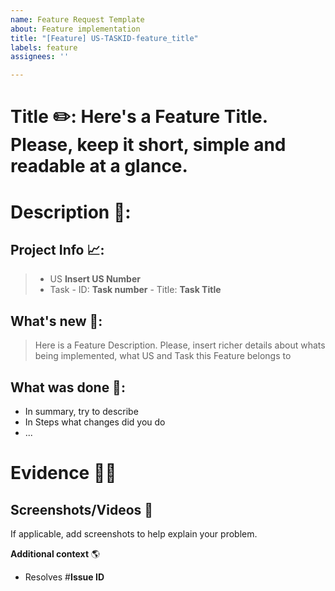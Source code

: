 ```yaml
---
name: Feature Request Template
about: Feature implementation
title: "[Feature] US-TASKID-feature_title"
labels: feature
assignees: ''

---
```


# Title ✏️: Here's a Feature Title. Please, keep it short, simple and readable at a glance. 

# Description 📝: 
## Project Info 📈: 
> - US **Insert US Number**
> - Task 
    - ID: **Task number**
    - Title: **Task Title**

## What's new 🚀: 
> Here is a Feature Description. Please, insert richer details about whats being implemented, what US and Task this Feature belongs to

## What was done 🐾:
- In summary, try to describe
- In Steps what changes did you do
- ...

# Evidence 🕵️‍♀️
## **Screenshots/Videos** 📱
If applicable, add screenshots to help explain your problem.

**Additional context** 🌎
- Resolves #**Issue ID**
